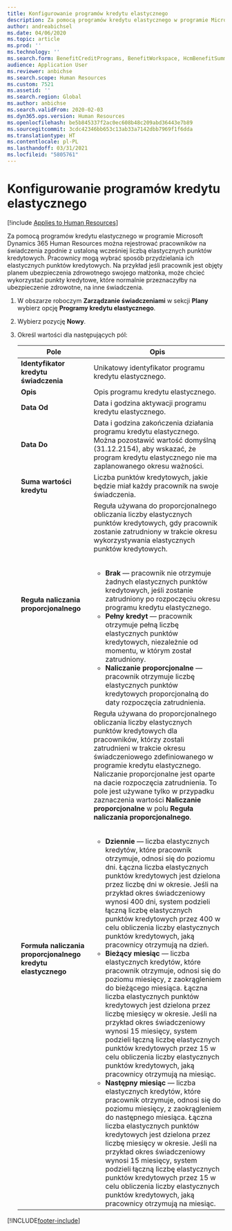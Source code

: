 ```yaml
---
title: Konfigurowanie programów kredytu elastycznego
description: Za pomocą programów kredytu elastycznego w programie Microsoft Dynamics 365 Human Resources można rejestrować pracowników na świadczenia zgodnie z ustaloną wcześniej liczbą elastycznych punktów kredytowych.
author: andreabichsel
ms.date: 04/06/2020
ms.topic: article
ms.prod: ''
ms.technology: ''
ms.search.form: BenefitCreditPrograms, BenefitWorkspace, HcmBenefitSummaryPart
audience: Application User
ms.reviewer: anbichse
ms.search.scope: Human Resources
ms.custom: 7521
ms.assetid: ''
ms.search.region: Global
ms.author: anbichse
ms.search.validFrom: 2020-02-03
ms.dyn365.ops.version: Human Resources
ms.openlocfilehash: be5b845337f2ac0ec608b48c209abd36443e7b89
ms.sourcegitcommit: 3cdc42346bb653c13ab33a7142dbb7969f1f6dda
ms.translationtype: HT
ms.contentlocale: pl-PL
ms.lasthandoff: 03/31/2021
ms.locfileid: "5805761"
---
```

# <a name="set-up-flex-credit-programs"></a>Konfigurowanie programów kredytu elastycznego

[!include [Applies to Human Resources](../includes/applies-to-hr.md)]

Za pomocą programów kredytu elastycznego w programie Microsoft Dynamics 365 Human Resources można rejestrować pracowników na świadczenia zgodnie z ustaloną wcześniej liczbą elastycznych punktów kredytowych. Pracownicy mogą wybrać sposób przydzielania ich elastycznych punktów kredytowych. Na przykład jeśli pracownik jest objęty planem ubezpieczenia zdrowotnego swojego małżonka, może chcieć wykorzystać punkty kredytowe, które normalnie przeznaczyłby na ubezpieczenie zdrowotne, na inne świadczenia. 

1. W obszarze roboczym **Zarządzanie świadczeniami** w sekcji **Plany** wybierz opcję **Programy kredytu elastycznego**.

2. Wybierz pozycję **Nowy**.

3. Określ wartości dla następujących pól:

   | Pole | Opis |
   | --- | --- |
   | **Identyfikator kredytu świadczenia** | Unikatowy identyfikator programu kredytu elastycznego. |
   | **Opis** | Opis programu kredytu elastycznego. | 
   | **Data Od** | Data i godzina aktywacji programu kredytu elastycznego. |
   | **Data Do** | Data i godzina zakończenia działania programu kredytu elastycznego. Można pozostawić wartość domyślną (31.12.2154), aby wskazać, że program kredytu elastycznego nie ma zaplanowanego okresu ważności. |
   | **Suma wartości kredytu** | Liczba punktów kredytowych, jakie będzie miał każdy pracownik na swoje świadczenia. |
   | **Reguła naliczania proporcjonalnego** | Reguła używana do proporcjonalnego obliczania liczby elastycznych punktów kredytowych, gdy pracownik zostanie zatrudniony w trakcie okresu wykorzystywania elastycznych punktów kredytowych. </br></br><ul><li>**Brak** — pracownik nie otrzymuje żadnych elastycznych punktów kredytowych, jeśli zostanie zatrudniony po rozpoczęciu okresu programu kredytu elastycznego.</li><li>**Pełny kredyt** — pracownik otrzymuje pełną liczbę elastycznych punktów kredytowych, niezależnie od momentu, w którym został zatrudniony.</li><li>**Naliczanie proporcjonalne** — pracownik otrzymuje liczbę elastycznych punktów kredytowych proporcjonalną do daty rozpoczęcia zatrudnienia.</li></ul> |
   | **Formuła naliczania proporcjonalnego kredytu elastycznego** | Reguła używana do proporcjonalnego obliczania liczby elastycznych punktów kredytowych dla pracowników, którzy zostali zatrudnieni w trakcie okresu świadczeniowego zdefiniowanego w programie kredytu elastycznego. Naliczanie proporcjonalne jest oparte na dacie rozpoczęcia zatrudnienia. To pole jest używane tylko w przypadku zaznaczenia wartości **Naliczanie proporcjonalne** w polu **Reguła naliczania proporcjonalnego**. </br></br><ul><li>**Dziennie** — liczba elastycznych kredytów, które pracownik otrzymuje, odnosi się do poziomu dni. Łączna liczba elastycznych punktów kredytowych jest dzielona przez liczbę dni w okresie. Jeśli na przykład okres świadczeniowy wynosi 400 dni, system podzieli łączną liczbę elastycznych punktów kredytowych przez 400 w celu obliczenia liczby elastycznych punktów kredytowych, jaką pracownicy otrzymują na dzień.</li><li>**Bieżący miesiąc** — liczba elastycznych kredytów, które pracownik otrzymuje, odnosi się do poziomu miesięcy, z zaokrągleniem do bieżącego miesiąca. Łączna liczba elastycznych punktów kredytowych jest dzielona przez liczbę miesięcy w okresie. Jeśli na przykład okres świadczeniowy wynosi 15 miesięcy, system podzieli łączną liczbę elastycznych punktów kredytowych przez 15 w celu obliczenia liczby elastycznych punktów kredytowych, jaką pracownicy otrzymują na miesiąc.</li><li>**Następny miesiąc** — liczba elastycznych kredytów, które pracownik otrzymuje, odnosi się do poziomu miesięcy, z zaokrągleniem do następnego miesiąca. Łączna liczba elastycznych punktów kredytowych jest dzielona przez liczbę miesięcy w okresie. Jeśli na przykład okres świadczeniowy wynosi 15 miesięcy, system podzieli łączną liczbę elastycznych punktów kredytowych przez 15 w celu obliczenia liczby elastycznych punktów kredytowych, jaką pracownicy otrzymują na miesiąc.</li></ul> |
   


[!INCLUDE[footer-include](../includes/footer-banner.md)]